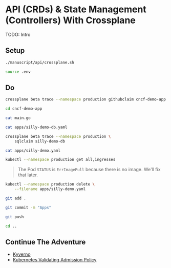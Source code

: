 # API (CRDs) & State Management (Controllers) With Crossplane

TODO: Intro

## Setup

```sh
./manuscript/api/crossplane.sh

source .env
```

## Do

```sh
crossplane beta trace --namespace production githubclaim cncf-demo-app

cd cncf-demo-app

cat main.go

cat apps/silly-demo-db.yaml

crossplane beta trace --namespace production \
    sqlclaim silly-demo-db

cat apps/silly-demo.yaml

kubectl --namespace production get all,ingresses
```

> The Pod `STATUS` is `ErrImagePull` because there is no image. We'll fix that later.

```sh
kubectl --namespace production delete \
    --filename apps/silly-demo.yaml

git add .

git commit -m "Apps"

git push

cd ..
```

## Continue The Adventure

* [Kyverno](../policies-idp/kubecon-london-kyverno.md)
* [Kubernetes Validating Admission Policy](../policies-idp/kubecon-london-vap.md)
